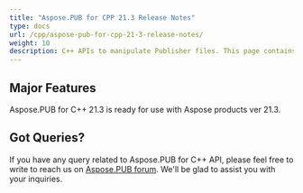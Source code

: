 ```yaml
---
title: "Aspose.PUB for CPP 21.3 Release Notes"
type: docs
url: /cpp/aspose-pub-for-cpp-21-3-release-notes/
weight: 10
description: C++ APIs to manipulate Publisher files. This page contains new features Aspose.PUB for C++, enhancement, and bug fixes in 2021, version 21.3.
---
```


## Major Features
Aspose.PUB for C++ 21.3 is ready for use with Aspose products ver 21.3.

## Got Queries?
If you have any query related to Aspose.PUB for C++ API, please feel free to write to reach us on [Aspose.PUB forum](https://forum.aspose.com/c/pub/). We'll be glad to assist you with your inquiries.
